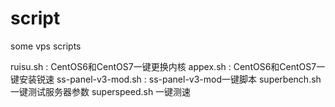 # script
some vps scripts

ruisu.sh : CentOS6和CentOS7一键更换内核
appex.sh : CentOS6和CentOS7一键安装锐速
ss-panel-v3-mod.sh : ss-panel-v3-mod一键脚本
superbench.sh 一键测试服务器参数
superspeed.sh 一键测速
